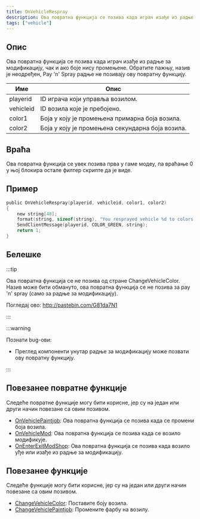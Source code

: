 ```yaml
---
title: OnVehicleRespray
description: Ова повратна функција се позива када играч изађе из радње за модификацију, чак и ако боје нису промењене.
tags: ["vehicle"]
---
```


## Опис

Ова повратна функција се позива када играч изађе из радње за модификацију, чак и ако боје нису промењене. Обратите пажњу, назив је неодређен, Pay 'n' Spray радње не позивају ову повратну функцију.

| Име       | Опис                                                         |
| --------- | ------------------------------------------------------------ |
| playerid  | ID играча који управља возилом.                              |
| vehicleid | ID возила које је пребојено.                                 |
| color1    | Боја у коју је промењена примарна боја возила.               |
| color2    | Боја у коју је промењена секундарна боја возила.             |

## Враћа

Ова повратна функција се увек позива прва у гаме модеу, па враћање 0 у њој блокира остале филтер скрипте да је виде.

## Пример

```c
public OnVehicleRespray(playerid, vehicleid, color1, color2)
{
    new string[48];
    format(string, sizeof(string), "You resprayed vehicle %d to colors %d and %d!", vehicleid, color1, color2);
    SendClientMessage(playerid, COLOR_GREEN, string);
    return 1;
}
```

## Белешке

:::tip

Ова повратна функција се не позива од стране ChangeVehicleColor. Назив може бити обмануто, ова повратна функција се не позива за pay 'n' spray (само за радње за модификацију).

Погледај ово: http://pastebin.com/G81da7N1

:::

:::warning

Познати bug-ови:

- Преглед компоненти унутар радње за модификацију може позвати ову повратну функцију.

:::

## Повезанее повратне функције

Следеће повратне функције могу бити корисне, јер су на један или други начин повезане са овим позивом.

- [OnVehiclePaintjob](OnVehiclePaintjob): Ова повратна функција се позива када се промени боја возила.
- [OnVehicleMod](OnVehicleMod): Ова повратна функција се позива када се возило модификује.
- [OnEnterExitModShop](OnEnterExitModShop): Ова повратна функција се позива када возило уђе или изађе из радње за модификацију.

## Повезанее функције

Следеће функције могу бити корисне, јер су на један или други начин повезане са овим позивом.

- [ChangeVehicleColor](../functions/ChangeVehicleColor): Поставите боју возила.
- [ChangeVehiclePaintjob](../functions/ChangeVehiclePaintjob): Промените фарбу на возилу.
